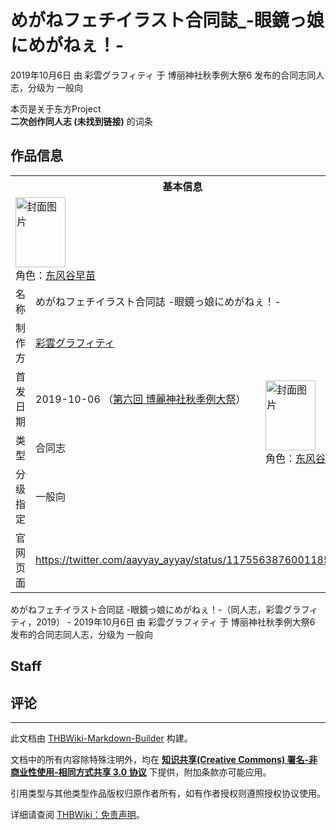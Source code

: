 # めがねフェチイラスト合同誌_-眼鏡っ娘にめがねぇ！-

<!-- source html: G:\repos\THBWiki-Markdown-Builder\THBWikiMarkdown\Temp\main\2\21\ns0%3A%E3%82%81%E3%81%8C%E3%81%AD%E3%83%95%E3%82%A7%E3%83%81%E3%82%A4%E3%83%A9%E3%82%B9%E3%83%88%E5%90%88%E5%90%8C%E8%AA%8C_-%E7%9C%BC%E9%8F%A1%E3%81%A3%E5%A8%98%E3%81%AB%E3%82%81%E3%81%8C%E3%81%AD%E3%81%87%EF%BC%81-.html -->

2019年10月6日 由 彩雲グラフィティ 于 博丽神社秋季例大祭6 发布的合同志同人志，分级为 一般向

本页是关于东方Project  
 **二次创作同人志 (未找到链接)** 的词条
## 作品信息

<table><tbody><tr><th colspan="3">基本信息</th></tr><tr><td class="cover-artwork-mobile" colspan="2"><a href="./文件-めがねフェチイラスト合同誌_-眼鏡っ娘にめがねぇ！-封面.jpg.md" class="image" title="封面图片"><img alt="封面图片" src="https://upload.thwiki.cc/thumb/0/08/%E3%82%81%E3%81%8C%E3%81%AD%E3%83%95%E3%82%A7%E3%83%81%E3%82%A4%E3%83%A9%E3%82%B9%E3%83%88%E5%90%88%E5%90%8C%E8%AA%8C_-%E7%9C%BC%E9%8F%A1%E3%81%A3%E5%A8%98%E3%81%AB%E3%82%81%E3%81%8C%E3%81%AD%E3%81%87%EF%BC%81-%E5%B0%81%E9%9D%A2.jpg/80px-%E3%82%81%E3%81%8C%E3%81%AD%E3%83%95%E3%82%A7%E3%83%81%E3%82%A4%E3%83%A9%E3%82%B9%E3%83%88%E5%90%88%E5%90%8C%E8%AA%8C_-%E7%9C%BC%E9%8F%A1%E3%81%A3%E5%A8%98%E3%81%AB%E3%82%81%E3%81%8C%E3%81%AD%E3%81%87%EF%BC%81-%E5%B0%81%E9%9D%A2.jpg" decoding="async" loading="lazy" width="80" height="112" srcset="https://upload.thwiki.cc/thumb/0/08/%E3%82%81%E3%81%8C%E3%81%AD%E3%83%95%E3%82%A7%E3%83%81%E3%82%A4%E3%83%A9%E3%82%B9%E3%83%88%E5%90%88%E5%90%8C%E8%AA%8C_-%E7%9C%BC%E9%8F%A1%E3%81%A3%E5%A8%98%E3%81%AB%E3%82%81%E3%81%8C%E3%81%AD%E3%81%87%EF%BC%81-%E5%B0%81%E9%9D%A2.jpg/120px-%E3%82%81%E3%81%8C%E3%81%AD%E3%83%95%E3%82%A7%E3%83%81%E3%82%A4%E3%83%A9%E3%82%B9%E3%83%88%E5%90%88%E5%90%8C%E8%AA%8C_-%E7%9C%BC%E9%8F%A1%E3%81%A3%E5%A8%98%E3%81%AB%E3%82%81%E3%81%8C%E3%81%AD%E3%81%87%EF%BC%81-%E5%B0%81%E9%9D%A2.jpg 1.5x, https://upload.thwiki.cc/thumb/0/08/%E3%82%81%E3%81%8C%E3%81%AD%E3%83%95%E3%82%A7%E3%83%81%E3%82%A4%E3%83%A9%E3%82%B9%E3%83%88%E5%90%88%E5%90%8C%E8%AA%8C_-%E7%9C%BC%E9%8F%A1%E3%81%A3%E5%A8%98%E3%81%AB%E3%82%81%E3%81%8C%E3%81%AD%E3%81%87%EF%BC%81-%E5%B0%81%E9%9D%A2.jpg/160px-%E3%82%81%E3%81%8C%E3%81%AD%E3%83%95%E3%82%A7%E3%83%81%E3%82%A4%E3%83%A9%E3%82%B9%E3%83%88%E5%90%88%E5%90%8C%E8%AA%8C_-%E7%9C%BC%E9%8F%A1%E3%81%A3%E5%A8%98%E3%81%AB%E3%82%81%E3%81%8C%E3%81%AD%E3%81%87%EF%BC%81-%E5%B0%81%E9%9D%A2.jpg 2x" data-file-width="2591" data-file-height="3624"></a><div class="cover-char">角色：<a href="./东风谷早苗.md" title="东风谷早苗">东风谷早苗</a></div></td>
</tr><tr><td class="label">名称</td><td colspan="2"> めがねフェチイラスト合同誌 -眼鏡っ娘にめがねぇ！- </td></tr><tr><td class="label">制作方</td><td><a href="./彩雲グラフィティ.md" title="彩雲グラフィティ">彩雲グラフィティ</a></td><td class="cover-artwork" rowspan="4" style="min-width:112px;"><a href="./文件-めがねフェチイラスト合同誌_-眼鏡っ娘にめがねぇ！-封面.jpg.md" class="image" title="封面图片"><img alt="封面图片" src="https://upload.thwiki.cc/thumb/0/08/%E3%82%81%E3%81%8C%E3%81%AD%E3%83%95%E3%82%A7%E3%83%81%E3%82%A4%E3%83%A9%E3%82%B9%E3%83%88%E5%90%88%E5%90%8C%E8%AA%8C_-%E7%9C%BC%E9%8F%A1%E3%81%A3%E5%A8%98%E3%81%AB%E3%82%81%E3%81%8C%E3%81%AD%E3%81%87%EF%BC%81-%E5%B0%81%E9%9D%A2.jpg/80px-%E3%82%81%E3%81%8C%E3%81%AD%E3%83%95%E3%82%A7%E3%83%81%E3%82%A4%E3%83%A9%E3%82%B9%E3%83%88%E5%90%88%E5%90%8C%E8%AA%8C_-%E7%9C%BC%E9%8F%A1%E3%81%A3%E5%A8%98%E3%81%AB%E3%82%81%E3%81%8C%E3%81%AD%E3%81%87%EF%BC%81-%E5%B0%81%E9%9D%A2.jpg" decoding="async" loading="lazy" width="80" height="112" srcset="https://upload.thwiki.cc/thumb/0/08/%E3%82%81%E3%81%8C%E3%81%AD%E3%83%95%E3%82%A7%E3%83%81%E3%82%A4%E3%83%A9%E3%82%B9%E3%83%88%E5%90%88%E5%90%8C%E8%AA%8C_-%E7%9C%BC%E9%8F%A1%E3%81%A3%E5%A8%98%E3%81%AB%E3%82%81%E3%81%8C%E3%81%AD%E3%81%87%EF%BC%81-%E5%B0%81%E9%9D%A2.jpg/120px-%E3%82%81%E3%81%8C%E3%81%AD%E3%83%95%E3%82%A7%E3%83%81%E3%82%A4%E3%83%A9%E3%82%B9%E3%83%88%E5%90%88%E5%90%8C%E8%AA%8C_-%E7%9C%BC%E9%8F%A1%E3%81%A3%E5%A8%98%E3%81%AB%E3%82%81%E3%81%8C%E3%81%AD%E3%81%87%EF%BC%81-%E5%B0%81%E9%9D%A2.jpg 1.5x, https://upload.thwiki.cc/thumb/0/08/%E3%82%81%E3%81%8C%E3%81%AD%E3%83%95%E3%82%A7%E3%83%81%E3%82%A4%E3%83%A9%E3%82%B9%E3%83%88%E5%90%88%E5%90%8C%E8%AA%8C_-%E7%9C%BC%E9%8F%A1%E3%81%A3%E5%A8%98%E3%81%AB%E3%82%81%E3%81%8C%E3%81%AD%E3%81%87%EF%BC%81-%E5%B0%81%E9%9D%A2.jpg/160px-%E3%82%81%E3%81%8C%E3%81%AD%E3%83%95%E3%82%A7%E3%83%81%E3%82%A4%E3%83%A9%E3%82%B9%E3%83%88%E5%90%88%E5%90%8C%E8%AA%8C_-%E7%9C%BC%E9%8F%A1%E3%81%A3%E5%A8%98%E3%81%AB%E3%82%81%E3%81%8C%E3%81%AD%E3%81%87%EF%BC%81-%E5%B0%81%E9%9D%A2.jpg 2x" data-file-width="2591" data-file-height="3624"></a><div class="cover-char">角色：<a href="./东风谷早苗.md" title="东风谷早苗">东风谷早苗</a></div></td>
</tr><tr><td class="label">首发日期</td><td>2019-10-06&#160;（<a href="/展会作品列表?e=%E5%8D%9A%E4%B8%BD%E7%A5%9E%E7%A4%BE%E7%A7%8B%E5%AD%A3%E4%BE%8B%E5%A4%A7%E7%A5%AD%236">第六回 博麗神社秋季例大祭</a>）</td></tr><tr><td class="label">类型</td><td>合同志</td></tr><tr><td class="label">分级指定</td><td>一般向</td></tr>
<tr><td class="label">官网页面</td><td colspan="2"><a rel="nofollow" class="external free" href="https://twitter.com/aayyay_ayyay/status/1175563876001185792">https://twitter.com/aayyay_ayyay/status/1175563876001185792</a></td></tr></tbody></table>

めがねフェチイラスト合同誌 -眼鏡っ娘にめがねぇ！-（同人志，彩雲グラフィティ，2019） - 2019年10月6日 由 彩雲グラフィティ 于 博丽神社秋季例大祭6 发布的合同志同人志，分级为 一般向
## Staff
## 评论




---

此文档由 [THBWiki-Markdown-Builder](https://github.com/Delsin-Yu/THBWiki-Markdown-Builder) 构建。

文档中的所有内容除特殊注明外，均在 [**知识共享(Creative Commons) 署名-非商业性使用-相同方式共享 3.0 协议**](https://creativecommons.org/licenses/by-sa/3.0/deed.zh-hans) 下提供，附加条款亦可能应用。

引用类型与其他类型作品版权归原作者所有，如有作者授权则遵照授权协议使用。

详细请查阅 [THBWiki：免责声明](https://thbwiki.cc/THBWiki:%E5%85%8D%E8%B4%A3%E5%A3%B0%E6%98%8E)。

